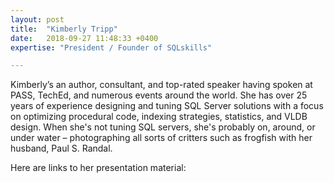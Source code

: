 ```yaml
---
layout: post
title:  "Kimberly Tripp"
date:   2018-09-27 11:48:33 +0400
expertise: "President / Founder of SQLskills"

---
```


Kimberly’s an author, consultant, and top-rated speaker having spoken at PASS, TechEd, and numerous events around the world. She has over 25 years of experience designing and tuning SQL Server solutions with a focus on optimizing procedural code, indexing strategies, statistics, and VLDB design. When she's not tuning SQL servers, she's probably on, around, or under water – photographing all sorts of critters such as frogfish with her husband, Paul S. Randal. 

Here are links to her presentation material:

